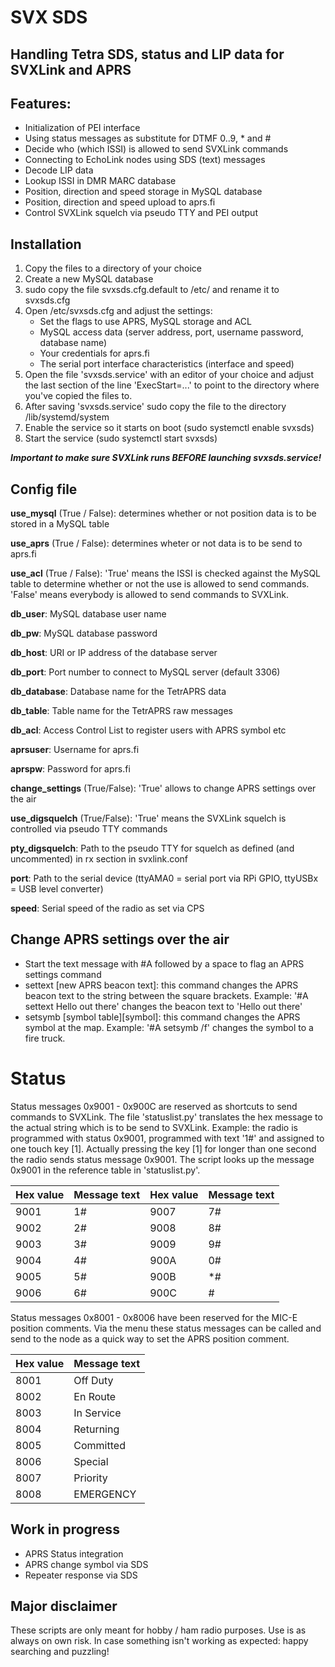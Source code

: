 # SVX SDS
## Handling Tetra SDS, status and LIP data for SVXLink and APRS

## Features:
* Initialization of PEI interface
* Using status messages as substitute for DTMF 0..9, * and #
* Decide who (which ISSI) is allowed to send SVXLink commands
* Connecting to EchoLink nodes using SDS (text) messages
* Decode LIP data
* Lookup ISSI in DMR MARC database
* Position, direction and speed storage in MySQL database
* Position, direction and speed upload to aprs.fi
* Control SVXLink squelch via pseudo TTY and PEI output

## Installation
1. Copy the files to a directory of your choice
1. Create a new MySQL database
1. sudo copy the file svxsds.cfg.default to /etc/ and rename it to svxsds.cfg
1. Open /etc/svxsds.cfg and adjust the settings:
	* Set the flags to use APRS, MySQL storage and ACL
	* MySQL access data (server address, port, username password, database name)
	* Your credentials for aprs.fi
	* The serial port interface characteristics (interface and speed)
1. Open the file 'svxsds.service' with an editor of your choice and adjust the last section of the line 'ExecStart=...' to point to the directory where you've copied the files to.
1. After saving 'svxsds.service' sudo copy the file to the directory /lib/systemd/system
1. Enable the service so it starts on boot (sudo systemctl enable svxsds)
1. Start the service (sudo systemctl start svxsds)

__*Important to make sure SVXLink runs BEFORE launching svxsds.service!*__

## Config file
__use_mysql__ (True / False): determines whether or not position data is to be stored in a MySQL table

__use_aprs__ (True / False): determines wheter or not data is to be send to aprs.fi

__use_acl__ (True / False): 'True' means the ISSI is checked against the MySQL table to determine whether or not the use is allowed to send commands. 'False' means everybody is allowed to send commands to SVXLink.

__db_user__: MySQL database user name

__db_pw__: MySQL database password

__db_host__: URI or IP address of the database server

__db_port__: Port number to connect to MySQL server (default 3306)

__db_database__: Database name for the TetrAPRS data

__db_table__: Table name for the TetrAPRS raw messages

__db_acl__: Access Control List to register users with APRS symbol etc

__aprsuser__: Username for aprs.fi

__aprspw__: Password for aprs.fi

__change_settings__ (True/False): 'True' allows to change APRS settings over the air

__use_digsquelch__ (True/False): 'True' means the SVXLink squelch is controlled via pseudo TTY commands

__pty_digsquelch__: Path to the pseudo TTY for squelch as defined (and uncommented) in rx section in svxlink.conf

__port__: Path to the serial device (ttyAMA0 = serial port via RPi GPIO, ttyUSBx = USB level converter)

__speed__: Serial speed of the radio as set via CPS

## Change APRS settings over the air
* Start the text message with #A followed by a space to flag an APRS settings command
* settext [new APRS beacon text]: this command changes the APRS beacon text to the string between the square brackets. Example: '#A settext Hello out there' changes the beacon text to 'Hello out there'
* setsymb [symbol table][symbol]: this command changes the APRS symbol at the map. Example: '#A setsymb /f' changes the symbol to a fire truck.

# Status
Status messages 0x9001 - 0x900C are reserved as shortcuts to send commands to SVXLink. The file 'statuslist.py' translates the hex message to the actual string which is to be send to SVXLink. Example: the radio is programmed with status 0x9001, programmed with text '1#' and assigned to one touch key [1]. Actually pressing the key [1] for longer than one second the radio sends status message 0x9001. The script looks up the message 0x9001 in the reference table in 'statuslist.py'.

Hex value | Message text | Hex value | Message text
--------- | ------------ | --------- | ------------
9001 | 1# | 9007 | 7#
9002 | 2# | 9008 | 8#
9003 | 3# | 9009 | 9#
9004 | 4# | 900A | 0#
9005 | 5# | 900B | *#
9006 | 6# | 900C | #

Status messages 0x8001 - 0x8006 have been reserved for the MIC-E position comments. Via the menu these status messages can be called and send to the node as a quick way to set the APRS position comment. 

Hex value | Message text
--------- | ------------
8001 | Off Duty
8002 | En Route
8003 | In Service
8004 | Returning
8005 | Committed
8006 | Special
8007 | Priority
8008 | EMERGENCY

## Work in progress
* APRS Status integration
* APRS change symbol via SDS
* Repeater response via SDS

## Major disclaimer
These scripts are only meant for hobby / ham radio purposes. Use is as always on own risk. In case something isn't working as expected: happy searching and puzzling!
